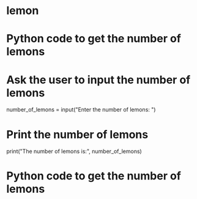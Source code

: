 # lemon
# Python code to get the number of lemons

# Ask the user to input the number of lemons
number_of_lemons = input("Enter the number of lemons: ")

# Print the number of lemons
print("The number of lemons is:", number_of_lemons)
# Python code to get the number of lemons

